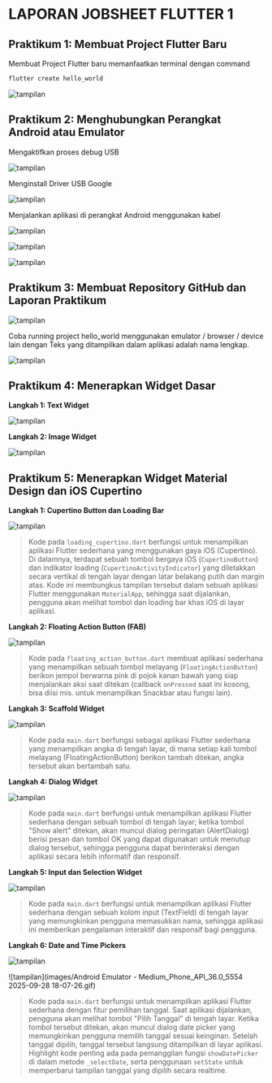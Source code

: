 # LAPORAN JOBSHEET FLUTTER 1

## Praktikum 1: Membuat Project Flutter Baru

Membuat Project Flutter baru memanfaatkan terminal dengan command 
```bash
flutter create hello_world
```
![tampilan](images/01.png)

## Praktikum 2: Menghubungkan Perangkat Android atau Emulator

Mengaktifkan proses debug USB

![tampilan](images/02.png)

Menginstall Driver USB Google

![tampilan](images/03.png)

Menjalankan aplikasi di perangkat Android menggunakan kabel

![tampilan](images/04.png)

![tampilan](images/05.png)

![tampilan](images/06.png)

## Praktikum 3: Membuat Repository GitHub dan Laporan Praktikum

![tampilan](images/07.png)

Coba running project hello_world menggunakan emulator / browser / device lain dengan Teks yang ditampilkan dalam aplikasi adalah nama lengkap.

![tampilan](images/08.png)

## Praktikum 4: Menerapkan Widget Dasar

**Langkah 1: Text Widget**

![tampilan](images/09.png)

**Langkah 2: Image Widget**

![tampilan](images/10.png)

## Praktikum 5: Menerapkan Widget Material Design dan iOS Cupertino


**Langkah 1: Cupertino Button dan Loading Bar**

![tampilan](images/11.png)
> Kode pada `loading_cupertino.dart` berfungsi untuk menampilkan aplikasi Flutter sederhana yang menggunakan gaya iOS (Cupertino). Di dalamnya, terdapat sebuah tombol bergaya iOS (`CupertinoButton`) dan indikator loading (`CupertinoActivityIndicator`) yang diletakkan secara vertikal di tengah layar dengan latar belakang putih dan margin atas. Kode ini membungkus tampilan tersebut dalam sebuah aplikasi Flutter menggunakan `MaterialApp`, sehingga saat dijalankan, pengguna akan melihat tombol dan loading bar khas iOS di layar aplikasi.

**Langkah 2: Floating Action Button (FAB)**

![tampilan](images/12.png)
> Kode pada `floating_action_button.dart` membuat aplikasi sederhana yang menampilkan sebuah tombol melayang (`FloatingActionButton`) berikon jempol berwarna pink di pojok kanan bawah yang siap menjalankan aksi saat ditekan (callback `onPressed` saat ini kosong, bisa diisi mis. untuk menampilkan Snackbar atau fungsi lain).

**Langkah 3: Scaffold Widget**

![tampilan](images/13.png)

> Kode pada `main.dart` berfungsi sebagai aplikasi Flutter sederhana yang menampilkan angka di tengah layar, di mana setiap kali tombol melayang (FloatingActionButton) berikon tambah ditekan, angka tersebut akan bertambah satu.

**Langkah 4: Dialog Widget**

![tampilan](images/14.png)

> Kode pada `main.dart` berfungsi untuk menampilkan aplikasi Flutter sederhana dengan sebuah tombol di tengah layar; ketika tombol "Show alert" ditekan, akan muncul dialog peringatan (AlertDialog) berisi pesan dan tombol OK yang dapat digunakan untuk menutup dialog tersebut, sehingga pengguna dapat berinteraksi dengan aplikasi secara lebih informatif dan responsif.

**Langkah 5: Input dan Selection Widget**

![tampilan](images/15.png)

> Kode pada `main.dart` berfungsi untuk menampilkan aplikasi Flutter sederhana dengan sebuah kolom input (TextField) di tengah layar yang memungkinkan pengguna memasukkan nama, sehingga aplikasi ini memberikan pengalaman interaktif dan responsif bagi pengguna.


**Langkah 6: Date and Time Pickers**

![tampilan](images/16.png)

![tampilan](images/Android Emulator - Medium_Phone_API_36.0_5554 2025-09-28 18-07-26.gif)

> Kode pada `main.dart` berfungsi untuk menampilkan aplikasi Flutter sederhana dengan fitur pemilihan tanggal. Saat aplikasi dijalankan, pengguna akan melihat tombol "Pilih Tanggal" di tengah layar. Ketika tombol tersebut ditekan, akan muncul dialog date picker yang memungkinkan pengguna memilih tanggal sesuai keinginan. Setelah tanggal dipilih, tanggal tersebut langsung ditampilkan di layar aplikasi. Highlight kode penting ada pada pemanggilan fungsi `showDatePicker` di dalam metode `_selectDate`, serta penggunaan `setState` untuk memperbarui tampilan tanggal yang dipilih secara realtime.